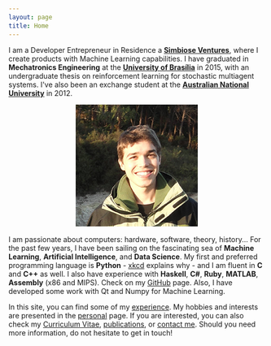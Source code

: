 ```yaml
---
layout: page
title: Home
---
```

I am a Developer Entrepreneur in Residence a [**Simbiose Ventures**](http://www.simbioseventures.com), where I create products with Machine Learning capabilities. I have graduated in **Mechatronics Engineering** at the [**University of Brasília**](http://www.unb.br) in 2015, with an undergraduate thesis on reinforcement learning for stochastic multiagent systems. I've also been an exchange student at the [**Australian National University**](http://www.anu.edu.au) in 2012.

<center><img src="/assets/images/me.jpg"></center>

I am passionate about computers: hardware, software, theory, history... For the past few years, I have been sailing on the fascinating sea of **Machine Learning**, **Artificial Intelligence**, and **Data Science**. My first and preferred programming language is **Python** - [xkcd](http://xkcd.com/353&#47) explains why - and I am fluent in **C** and **C++** as well. I also have experience with **Haskell**, **C#**, **Ruby**, **MATLAB**, **Assembly** (x86 and MIPS). Check on my [GitHub](http://github.com/matheusportela/) page. Also, I have developed some work with Qt and Numpy for Machine Learning.

In this site, you can find some of my [experience](/experience). My hobbies and interests are presented in the [personal](/personal) page. If you are interested, you can also check my [Curriculum Vitae](/curriculum), [publications](/publications), or [contact me](contact). Should you need more information, do not hesitate to get in touch!
